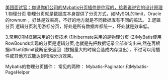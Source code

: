 [美团面试官：你说你们公司的Mybatis分页插件是你写的，给我说说它的设计原理\
](https://mp.weixin.qq.com/s/kB_WAhh-3wlItgxtLLGEvA)
1.物理分页
物理分页就是数据库本身提供了分页方式，如MySQL的limit，Oracle的rownum ，好处是效率高，不好的地方就是不同数据库有不同的搞法。
2.逻辑分页
逻辑分页利用游标分页，好处是所有数据库都统一，坏处就是效率低。

3.常用ORM框架采用的分页技术
 (1)hibernate采用的是物理分页
 (2)MyBatis使用RowBounds实现的分页是逻辑分页,也就是先把数据记录全部查询出来,然在再根据offset和limit截断记录返回（数据量大的时候会造成内存溢出），不过可以用插件或其他方式能达到物理分页效果。
 
Mybatis的物理分页插件：
常见的两种： Mybatis-Paginator 和Mybatis-PageHelper

